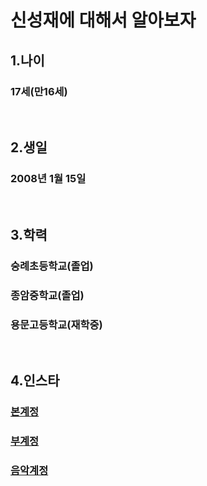 # **신성재에 대해서 알아보자**
## **1.나이**
### 17세(만16세)
<br>

## **2.생일**
### 2008년 1월 15일
<br>

## **3.학력**
### 숭례초등학교(졸업)
### 종암중학교(졸업)
### 용문고등학교(재학중)
<br>

## **4.인스타**
### <a href="https://www.instagram.com/ssjj1508">본계정</a>
### <a href="https://www.instagram.com/shin_080115">부계정</a>
### <a href="https://www.instagram.com/music_seongjae">음악계정</a>